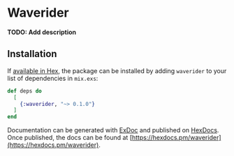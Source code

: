 # Waverider

**TODO: Add description**

## Installation

If [available in Hex](https://hex.pm/docs/publish), the package can be installed
by adding `waverider` to your list of dependencies in `mix.exs`:

```elixir
def deps do
  [
    {:waverider, "~> 0.1.0"}
  ]
end
```

Documentation can be generated with [ExDoc](https://github.com/elixir-lang/ex_doc)
and published on [HexDocs](https://hexdocs.pm). Once published, the docs can
be found at [https://hexdocs.pm/waverider](https://hexdocs.pm/waverider).

